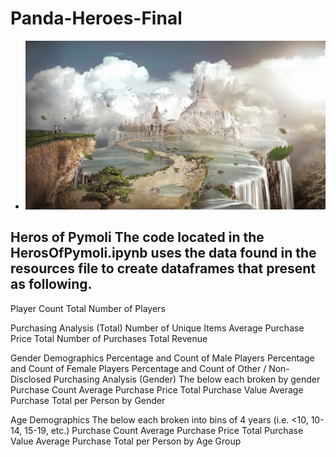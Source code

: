 # Panda-Heroes-Final

+ ![](Images/Fantasy.png)

## Heros of Pymoli The code located in the HerosOfPymoli.ipynb uses the data found in the resources file to create dataframes that present as following.

Player Count Total Number of Players

Purchasing Analysis (Total) Number of Unique Items Average Purchase Price Total Number of Purchases Total Revenue

Gender Demographics Percentage and Count of Male Players Percentage and Count of Female Players Percentage and Count of Other / Non-Disclosed
Purchasing Analysis (Gender) The below each broken by gender Purchase Count Average Purchase Price Total Purchase Value Average Purchase Total per Person by Gender

Age Demographics The below each broken into bins of 4 years (i.e. <10, 10-14, 15-19, etc.) Purchase Count Average Purchase Price Total Purchase Value Average Purchase Total per Person by Age Group
